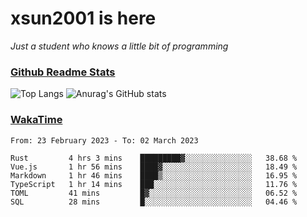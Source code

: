 # xsun2001 is here

*Just a student who knows a little bit of programming*

### [Github Readme Stats](https://github.com/anuraghazra/github-readme-stats)

![Top Langs](https://github-readme-stats.vercel.app/api/top-langs/?username=xsun2001&layout=compact&theme=radical) ![Anurag's GitHub stats](https://github-readme-stats.vercel.app/api?username=xsun2001&show_icons=true&theme=radical)

### [WakaTime](https://wakatime.com)

<!--START_SECTION:waka-->

```text
From: 23 February 2023 - To: 02 March 2023

Rust         4 hrs 3 mins    █████████▓░░░░░░░░░░░░░░░   38.68 %
Vue.js       1 hr 56 mins    ████▓░░░░░░░░░░░░░░░░░░░░   18.49 %
Markdown     1 hr 46 mins    ████▒░░░░░░░░░░░░░░░░░░░░   16.95 %
TypeScript   1 hr 14 mins    ███░░░░░░░░░░░░░░░░░░░░░░   11.76 %
TOML         41 mins         █▓░░░░░░░░░░░░░░░░░░░░░░░   06.52 %
SQL          28 mins         █░░░░░░░░░░░░░░░░░░░░░░░░   04.46 %
```

<!--END_SECTION:waka-->
